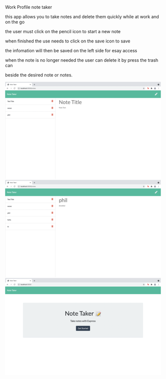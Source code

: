 Work Profile note taker 

this app allows you to take notes and delete them quickly while at work and on the go

the user must click on the pencil icon to start a new note 
 
when finished the use needs to click on the save icon to save

the infomation will then be saved on the left side for esay access

when the note is no longer needed the user can delete it by press the trash can 

beside the desired note or notes.


![app running in localhost](./assets/notetaker1.png)
![app running in localhost](./assets/notetaker2.png)
![app running in localhost](./assets/notetaker3.png)


